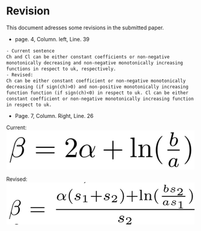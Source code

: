 # Revision
This document adresses some revisions in the submitted paper.
- page. 4, Column. left, Line. 39
```
- Current sentence
Ch and Cl can be either constant coefficients or non-negative monotonically decreasing and non-negative monotonically increasing functions in respect to uk, respectively.
- Revised:
Ch can be either constant coefficient or non-negative monotonically decreasing (if sign(ch)>0) and non-positive monotonically increasing function function (if sign(ch)<0) in respect to uk. Cl can be either constant coefficient or non-negative monotonically increasing function in respect to uk.
```
- Page. 7, Column. Right, Line. 26

Current:
![1](https://github.com/onionhub/TIP/blob/Drafts/Currentbeta.JPG)

Revised:
![2](https://github.com/onionhub/TIP/blob/Drafts/Revisedbeta.JPG)
